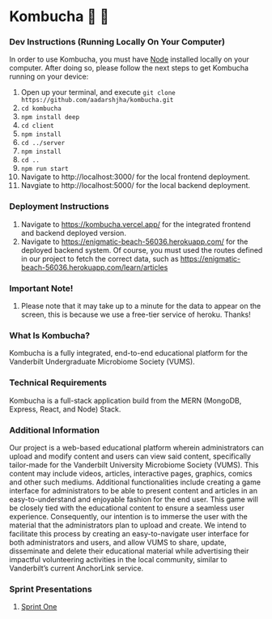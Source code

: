 # Kombucha 📖 🍎

### Dev Instructions (Running Locally On Your Computer)

In order to use Kombucha, you must have [Node](https://nodejs.org/en/) installed locally on your computer. After doing so, please follow the next steps to get Kombucha running on your device:

1. Open up your terminal, and execute `git clone https://github.com/aadarshjha/kombucha.git`
2. `cd kombucha`
3. `npm install deep`
4. `cd client`
5. `npm install`
6. `cd ../server`
7. `npm install`
8. `cd ..`
9. `npm run start`
10. Navigate to http://localhost:3000/ for the local frontend deployment.
11. Navgiate to http://localhost:5000/ for the local backend deployment.

### Deployment Instructions

1. Navigate to https://kombucha.vercel.app/ for the integrated frontend and backend deployed version.
2. Navigate to https://enigmatic-beach-56036.herokuapp.com/ for the deployed backend system. Of course, you must used the routes defined in our project to fetch the correct data, such as https://enigmatic-beach-56036.herokuapp.com/learn/articles

### Important Note!

1. Please note that it may take up to a minute for the data to appear on the screen, this is because we use a free-tier service of heroku. Thanks!

### What Is Kombucha?

Kombucha is a fully integrated, end-to-end educational platform for the Vanderbilt Undergraduate Microbiome Society (VUMS).

### Technical Requirements

Kombucha is a full-stack application build from the MERN (MongoDB, Express, React, and Node) Stack.

### Additional Information

Our project is a web-based educational platform wherein administrators can upload and modify content and users can view said content, specifically tailor-made for the Vanderbilt University Microbiome Society (VUMS). This content may include videos, articles, interactive pages, graphics, comics and other such mediums. Additional functionalities include creating a game interface for administrators to be able to present content and articles in an easy-to-understand and enjoyable fashion for the end user. This game will be closely tied with the educational content to ensure a seamless user experience. Consequently, our intention is to immerse the user with the material that the administrators plan to upload and create. We intend to facilitate this process by creating an easy-to-navigate user interface for both administrators and users, and allow VUMS to share, update, disseminate and delete their educational material while advertising their impactful volunteering activities in the local community, similar to Vanderbilt’s current AnchorLink service.

### Sprint Presentations

1. [Sprint One](https://www.notion.so/Sprint-1-Presentation-befc3a8327414836be72a3cff70c3e9e)
